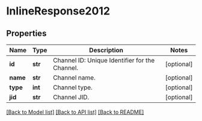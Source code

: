 # InlineResponse2012

## Properties
Name | Type | Description | Notes
------------ | ------------- | ------------- | -------------
**id** | **str** | Channel ID: Unique Identifier for the Channel. | [optional] 
**name** | **str** | Channel name. | [optional] 
**type** | **int** | Channel type. | [optional] 
**jid** | **str** | Channel JID.  | [optional] 

[[Back to Model list]](../README.md#documentation-for-models) [[Back to API list]](../README.md#documentation-for-api-endpoints) [[Back to README]](../README.md)

